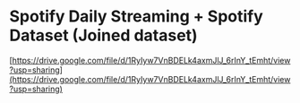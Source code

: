 # Spotify Daily Streaming + Spotify Dataset (Joined dataset)

[https://drive.google.com/file/d/1RyIyw7VnBDELk4axmJlJ_6rInY_tEmht/view?usp=sharing](https://drive.google.com/file/d/1RyIyw7VnBDELk4axmJlJ_6rInY_tEmht/view?usp=sharing)
